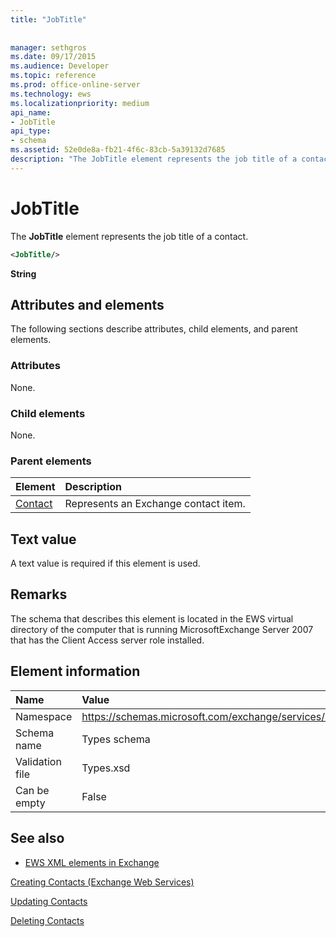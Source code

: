 ```yaml
---
title: "JobTitle"
 
 
manager: sethgros
ms.date: 09/17/2015
ms.audience: Developer
ms.topic: reference
ms.prod: office-online-server
ms.technology: ews
ms.localizationpriority: medium
api_name:
- JobTitle
api_type:
- schema
ms.assetid: 52e0de8a-fb21-4f6c-83cb-5a39132d7685
description: "The JobTitle element represents the job title of a contact."
---
```


# JobTitle

The **JobTitle** element represents the job title of a contact. 
  
```xml
<JobTitle/>
```

 **String**
## Attributes and elements

The following sections describe attributes, child elements, and parent elements.
  
### Attributes

None.
  
### Child elements

None.
  
### Parent elements

|**Element**|**Description**|
|:-----|:-----|
|[Contact](contact.md) <br/> |Represents an Exchange contact item.  <br/> |
   
## Text value

A text value is required if this element is used.
  
## Remarks

The schema that describes this element is located in the EWS virtual directory of the computer that is running MicrosoftExchange Server 2007 that has the Client Access server role installed.
  
## Element information

|**Name**|**Value**|
|:-----|:-----|
|Namespace  <br/> |https://schemas.microsoft.com/exchange/services/2006/types  <br/> |
|Schema name  <br/> |Types schema  <br/> |
|Validation file  <br/> |Types.xsd  <br/> |
|Can be empty  <br/> |False  <br/> |
   
## See also



- [EWS XML elements in Exchange](ews-xml-elements-in-exchange.md)


[Creating Contacts (Exchange Web Services)](https://msdn.microsoft.com/library/4845917e-70d1-481c-bbd7-011ec6571789%28Office.15%29.aspx)
  
[Updating Contacts](https://msdn.microsoft.com/library/9a865953-b94a-4229-b632-2dee433314be%28Office.15%29.aspx)
  
[Deleting Contacts](https://msdn.microsoft.com/library/fcc3dc84-cd3e-455e-a1a7-ae6921c9b588%28Office.15%29.aspx)

